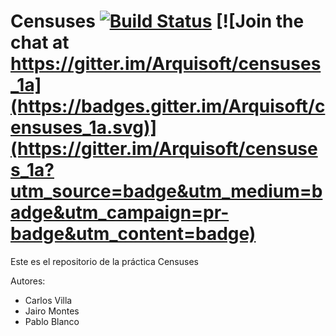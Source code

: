 Censuses [![Build Status](https://travis-ci.org/Arquisoft/censuses_1a.svg?branch=master)](https://travis-ci.org/Arquisoft/censuses_1a) [![Join the chat at https://gitter.im/Arquisoft/censuses_1a](https://badges.gitter.im/Arquisoft/censuses_1a.svg)](https://gitter.im/Arquisoft/censuses_1a?utm_source=badge&utm_medium=badge&utm_campaign=pr-badge&utm_content=badge)
=========





Este es el repositorio de la práctica Censuses

Autores:

* Carlos Villa
* Jairo Montes
* Pablo Blanco




